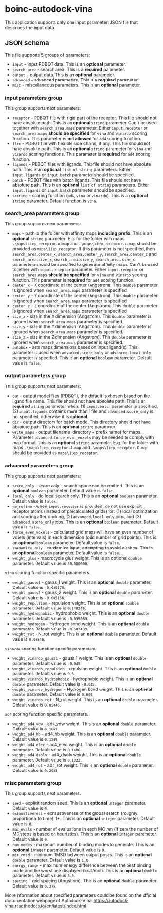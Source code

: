 # boinc-autodock-vina

This application supports only one input parameter: JSON file that describes the input data.

## JSON schema

This file supports 5 groups of parameters:

- `input` - input PDBQT data. This is an **optional** parameter.
- `search_area` - search area. This is a **required** parameter.
- `output` - output data. This is an **optional** parameter.
- `advanced` - advanced parameters. This is a **required** parameter.
- `misc` - miscellaneous parameters. This is an **optional** parameter.

### **input** parameters group

This group supports next parameters:

- `receptor` - PDBQT file with rigid part of the receptor. This file should not have absolute path. This is an **optional** `string` parameter. Can't be used together with `search_area.maps` parameter. Either `input.receptor` or `search_area.maps` **should be specified** for `vina` and `vinardo` scoring function. This parameter is **not allowed** for `ad4` scoring function.
- `flex` - PDBQT file with flexible side chains, if any. This file should not have absolute path. This is an **optional** `string` parameter for `vina` and `vinardo` scoring functions. This parameter is **required** for `ad4` scoring function.
- `ligands` - PDBQT files with ligands. This file should not have absolute path. This is an **optional** `list of string` parameters. Either `input.ligands` or `input.batch` parameter should be specified.
- `batch` - PDBQT files with batch ligands. This file should not have absolute path. This is an **optional** `list of string` parameters. Either `input.ligands` or `input.batch` parameter should be specified.
- `scoring` - scoring function (`ad4`, `vina` or `vinardo`). This is an **optional** `string` parameter. Default function is `vina`.

### **search_area** parameters group

This group supports next parameters:

- `maps` - path to the folder with affinity maps **including prefix**. This is an **optional** `string` parameter. E.g. for the folder with maps `.\maps\1iep_receptor.A.map` and `.\maps\1iep_receptor.C.map` should be provided as `maps\1iep_receptor`. If this parameter is not specified, then `search_area.center_x`, `search_area.center_y`, `search_area.center_z` and `search_area.size_x`, `search_area.size_y`, `search_area.size_x` parameters should be specified to generate affinity maps. Can't be used together with `input.receptor` parameter. Either `input.receptor` or `search_area.maps` **should be specified** for `vina` and `vinardo` scoring function. This parameter is **required** for `ad4` scoring function.
- `center_x` - X coordinate of the center (Angstrom). This `double` parameter is ignored when `search_area.maps` parameter is specified.
- `center_y` - Y coordinate of the center (Angstrom). This `double` parameter is ignored when `search_area.maps` parameter is specified.
- `center_z` - Z coordinate of the center (Angstrom). This `double` parameter is ignored when `search_area.maps` parameter is specified.
- `size_x` - size in the X dimension (Angstrom). This `double` parameter is ignored when `search_area.maps` parameter is specified.
- `size_y` - size in the Y dimension (Angstrom). This `double` parameter is ignored when `search_area.maps` parameter is specified.
- `size_z` - size in the Z dimension (Angstrom). This `double` parameter is ignored when `search_area.maps` parameter is specified.
- `autobox` - sets maps dimensions based on input ligand(s). This parameter is used when `advanced.score_only` or `advanced.local_only` parameter is specified. This is an **optional** `boolean` parameter. Default value is `false`.

### **output** parameters group

This group supports next parameters:

- `out` - output model files (PDBQT), the default is chosen based on the ligand file name. This file should not have absolute path. This is an **required** `string` parameter when: (1) `input.batch` parameter is specified, (2) `input.ligands` contains more than 1 file and `advanced.score_only` is not specified, otherwise it is **optional**.
- `dir` - output directory for batch mode.  This directory should not have absolute path. This is an **optional** `string` parameter.
- `write_maps` - output filename (directory + prefix name) for maps. Parameter `advanced.force_even_voxels` may be needed to comply with map format. This is an **optional** `string` parameter. E.g. for the folder with maps `.\maps\1iep_receptor.A.map` and `.\maps\1iep_receptor.C.map` should be provided as `maps\1iep_receptor`.

### **advanced** parameters group

This group supports next parameters:

- `score_only` - score only - search space can be omitted. This is an **optional** `boolean` parameter. Default value is `false`.
- `local_only` - do local search only. This is an **optional** `boolean` parameter. Default value is `false`.
- `no_refine` - when `input.receptor` is provided, do not use explicit receptor atoms (instead of precalculated grids) for: (1) local optimization and scoring after docking, (2) `advanced.local_only` jobs, and (3) `advanced.score_only` jobs. This is an **optional** `boolean` parameter. Default value is `false`.
- `force_even_voxels` - calculated grid maps will have an even number of voxels (intervals) in each dimension (odd number of grid points). This is an **optional** `boolean` parameter. Default value is `false`.
- `randomize_only` - randomize input, attempting to avoid clashes. This is an **optional** `boolean` parameter. Default value is `false`.
- `weight_glue` - macrocycle glue weight. This is an optional `double` parameter. Default value is `50.000000`.

`vina` scoring function specific parameters.

- `weight_gauss1` - gauss_1 weight. This is an **optional** `double` parameter. Default value is `-0.035579`.
- `weight_gauss2` - gauss_2 weight. This is an **optional** `double` parameter. Default value is `-0.005156`.
- `weight_repulsion` - repulsion weight. This is an **optional** `double` parameter. Default value is `0.840245`.
- `weight_hydrophobic` - hydrophobic weight. This is an **optional** `double` parameter. Default value is `-0.035069`.
- `weight_hydrogen` - Hydrogen bond weight. This is an **optional** `double` parameter. Default value is `-0.587439`.
- `weight_rot` - N_rot weight. This is an **optional** `double` parameter. Default value is `0.05846`.

`vinardo` scoring function specific parameters.

- `weight_vinardo_gauss1` - gauss_1 weight. This is an **optional** `double` parameter. Default value is `-0.045`.
- `weight_vinardo_repulsion` - repulsion weight. This is an **optional** `double` parameter. Default value is `0.8`.
- `weight_vinardo_hydrophobic` - hydrophobic weight. This is an **optional** `double` parameter. Default value is `-0.035`.
- `weight_vinardo_hydrogen` - Hydrogen bond weight. This is an **optional** `double` parameter. Default value is `0.600`.
- `weight_vinardo_rot` - N_rot weight. This is an **optional** `double` parameter. Default value is `0.05846`.

`ad4` scoring function specific parameters.

- `weight_ad4_vdw` - ad4_vdw weight. This is an **optional** `double` parameter. Default value is `0.1662`.
- `weight_ad4_hb` - ad4_hb weight. This is an **optional** `double` parameter. Default value is `0.1209`.
- `weight_ad4_elec` - ad4_elec weight. This is an **optional** `double` parameter. Default value is `0.1406`.
- `weight_ad4_dsolv` - ad4_dsolv weight. This is an **optional** `double` parameter. Default value is `0.1322`.
- `weight_ad4_rot` - ad4_rot weight. This is an **optional** `double` parameter. Default value is `0.2983`.

### **misc** parameters group

This group supports next parameters:

- `seed` - explicit random seed. This is an **optional** `integer` parameter. Default value is `0`.
- `exhaustiveness` - exhaustiveness of the global search (roughly proportional to time): 1+. This is an **optional** `integer` parameter. Default value is `8`.
- `max_evals` - number of evaluations in each MC run (if zero the number of MC steps is based on heuristics). This is an **optional** `integer` parameter. Default value is `0`.
- `num_modes` - maximum number of binding modes to generate. This is an **optional** `integer` parameter. Default value is `9`.
- `min_rmsd` - minimum RMSD between output poses. This is an **optional** `double` parameter. Default value is `1.0`.
- `energy_range` - maximum energy difference between the best binding mode and the worst one displayed (kcal/mol). This is an **optional** `double` parameter. Default value is `3.0`.
- `spacing` - grid spacing (Angstrom). This is an **optional** `double` parameter. Default value is `0.375`.

More information about specified parameters could be found on the official documentation webpage of Autodock-Vina: https://autodock-vina.readthedocs.io/en/latest/index.html
